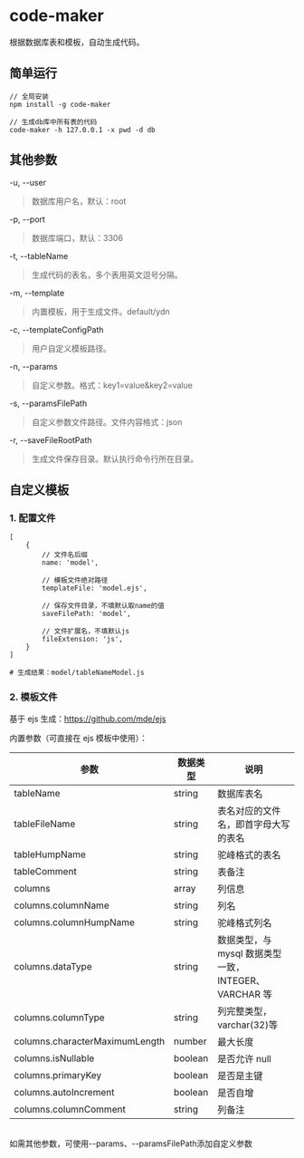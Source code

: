 # code-maker

根据数据库表和模板，自动生成代码。

## 简单运行

```
// 全局安装
npm install -g code-maker

// 生成db库中所有表的代码
code-maker -h 127.0.0.1 -x pwd -d db
```

## 其他参数

-u, --user

> 数据库用户名，默认：root

-p, --port

> 数据库端口，默认：3306

-t, --tableName

> 生成代码的表名，多个表用英文逗号分隔。

-m, --template

> 内置模板，用于生成文件。default/ydn

-c, --templateConfigPath

> 用户自定义模板路径。

-n, --params

> 自定义参数。格式：key1=value&key2=value

-s, --paramsFilePath

> 自定义参数文件路径。文件内容格式：json

-r, --saveFileRootPath

> 生成文件保存目录。默认执行命令行所在目录。

## 自定义模板

### 1. 配置文件

```
[
    {
        // 文件名后缀
        name: 'model',

        // 模板文件绝对路径
        templateFile: 'model.ejs',

        // 保存文件目录，不填默认取name的值
        saveFilePath: 'model',

        // 文件扩展名，不填默认js
        fileExtension: 'js',
    }
]

# 生成结果：model/tableNameModel.js
```

### 2. 模板文件

基于 ejs 生成：https://github.com/mde/ejs

内置参数（可直接在 ejs 模板中使用）：

| 参数                           | 数据类型 | 说明                                                 |
| ------------------------------ | -------- | ---------------------------------------------------- |
| tableName                      | string   | 数据库表名                                           |
| tableFileName                  | string   | 表名对应的文件名，即首字母大写的表名                 |
| tableHumpName                  | string   | 驼峰格式的表名                                       |
| tableComment                   | string   | 表备注                                               |
| columns                        | array    | 列信息                                               |
| columns.columnName             | string   | 列名                                                 |
| columns.columnHumpName         | string   | 驼峰格式列名                                         |
| columns.dataType               | string   | 数据类型，与 mysql 数据类型一致，INTEGER、VARCHAR 等 |
| columns.columnType             | string   | 列完整类型，varchar(32)等                            |
| columns.characterMaximumLength | number   | 最大长度                                             |
| columns.isNullable             | boolean  | 是否允许 null                                        |
| columns.primaryKey             | boolean  | 是否是主键                                           |
| columns.autoIncrement          | boolean  | 是否自增                                             |
| columns.columnComment          | string   | 列备注                                               |

<br/>
如需其他参数，可使用--params、--paramsFilePath添加自定义参数
